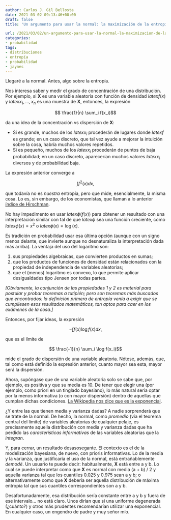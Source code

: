 ```yaml
---
author: Carlos J. Gil Bellosta
date: 2021-03-02 09:13:46+00:00
draft: false
title: 'Un argumento para usar la normal: la maximización de la entropía'

url: /2021/03/02/un-argumento-para-usar-la-normal-la-maximizacion-de-la-entropia/
categories:
- probabilidad
tags:
- distribuciones
- entropía
- probabilidad
- jaynes
---
```


Llegaré a la normal. Antes, algo sobre la entropía.

Nos interesa saber y medir el grado de concentración de una distribución. Por ejemplo, si **X** es una variable aleatoria con función de densidad $latex f(x)$ y $latex x_1, \dots, x_n$ es una muestra de **X**, entonces, la expresión

$$ \frac{1}{n} \sum_i f(x_i)$$

da una idea de la concentración vs dispersión de **X**:

* Si es grande, muchos de los $latex x_i$ procederán de lugares donde $latex f$ es grande; en un caso discreto, que tal vez ayude a mejorar la intuición sobre la cosa, habría muchos valores repetidos.
* Si es pequeño, muchos de los $latex x_i$ procederán de puntos de baja probabilidad; en un caso discreto, aparecerían muchos valores $latex x_i$ diversos y de probabilidad baja.

La expresión anterior converge a

$$ \int f^2(x) dx,$$

que todavía no es _nuestra_ entropía, pero que mide, esencialmente, la misma cosa. Lo es, sin embargo, de los economistas, que llaman a lo anterior [índice de Hirschman](https://es.wikipedia.org/wiki/%C3%8Dndice_de_Herfindahl).

No hay impedimento en usar $latex \phi(f(x))$ para obtener un resultado con una interpretación similar con tal de que $latex \phi$ sea una función creciente, como $latex \phi(x) = x^2$ o $latex \phi(x) = \log(x)$.

Es tradición en probabilidad usar esa última opción (aunque con un signo menos delante, que invierte aunque no desnaturaliza la interpretación dada más arriba). La ventaja del uso del logaritmo son:

1. sus propiedades algebraicas, que convierten productos en sumas;
2. que los productos de funciones de densidad están relacionados con la propiedad de independencia de variables aleatorias;
3. que el  (menos) logaritmo es convexo, lo que permite aplicar desigualdades tipo Jensen por todas partes.

_[Obviamente, la conjunción de las propiedades 1 y 2 es material para postular y probar teoremas a tutiplén; pero son teoremas más buscados que encontrados: la definición primera de entropía venía a exigir que se cumpliesen esos resultados matemáticos, tan aptos para caer en los exámenes de la cosa.]_

Entonces, por fijar ideas, la expresión

$$ -\int f(x) \log f(x) dx,$$

que es el límite de

$$ \frac{-1}{n} \sum_i \log f(x_i)$$

mide el grado de dispersión de una variable aleatoria. Nótese, además, que, tal como está definido la expresión anterior, cuanto mayor sea esta, mayor será la dispersión.

Ahora, supóngase que de una variable aleatoria solo se sabe que, por ejemplo, es positiva y que su media es 10. De tener que elegir una (por ejemplo, como priori en un tinglado bayesiano), lo más natural sería optar por la menos informativa  (o con mayor dispersión) dentro de aquellas que cumplan dichas condiciones. [La Wikipedia nos dice que es la exponencial](https://en.wikipedia.org/wiki/Maximum_entropy_probability_distribution).

¿Y entre las que tienen media y varianza dadas? A nadie sorprenderá que se trate de la normal. De hecho, la normal, como _promedio_ (vía el teorema central del límite) de variables aleatorias de cualquier pelaje, es precisamente aquella distribución con media y varianza dadas que ha perdido las _características informativas_ de las variables aleatorias que la _integran_.

Y, para cerrar, un resultado desasosegante. El contexto es el de la modelización bayesiana, de nuevo, con prioris informativas. Lo de la media y la varianza, que justificaría el uso de la normal, está entrañablemente _demodé_. Un usuario te puede decir: habitualmente, **X** está entre a y b. Lo cual se puede interpretar como que **X** es normal con media (a + b) / 2 y aquella varianza tal que los cuantiles 0.025 y 0.975 sean a y b; o alternativamente como que **X** debería ser aquella distribución de máxima entropía tal que sus cuantiles correspondientes son a y b.

Desafortunadamente, esa distribución sería constante entre a y b y fuera de ese intervalo... no está claro. Unos dirían que si una uniforme degenerada (¿cuánto?) y otros más prudentes recomendarían utilizar una exponencial. En cualquier caso, un engendro de padre y muy señor mío.



